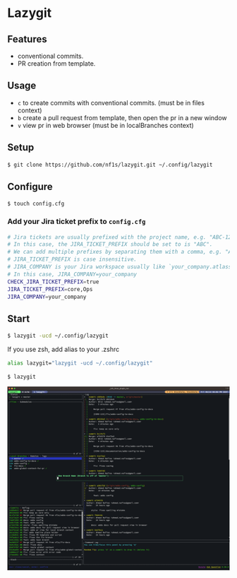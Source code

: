 # Lazygit

## Features

- conventional commits.
- PR creation from template.

## Usage

- `c` to create commits with conventional commits. (must be in files context)
- `b` create a pull request from template, then open the pr in a new window
- `v` view pr in web browser (must be in localBranches context)

## Setup

```bash
$ git clone https://github.com/nf1s/lazygit.git ~/.config/lazygit
```

## Configure

```
$ touch config.cfg
```

### Add your Jira ticket prefix to `config.cfg`

```bash
# Jira tickets are usually prefixed with the project name, e.g. "ABC-1234".
# In this case, the JIRA_TICKET_PREFIX should be set to is "ABC".
# We can add multiple prefixes by separating them with a comma, e.g. "ABC,DEF"
# JIRA_TICKET_PREFIX is case insensitive.
# JIRA_COMPANY is your Jira workspace usually like `your_company.atlassian.net`
# In this case, JIRA_COMPANY=your_company
CHECK_JIRA_TICKET_PREFIX=true
JIRA_TICKET_PREFIX=core,Ops
JIRA_COMPANY=your_company
```

## Start

```bash
$ lazygit -ucd ~/.config/lazygit
```

If you use zsh, add alias to your .zshrc

```bash
alias lazygit="lazygit -ucd ~/.config/lazygit"
```

```bash
$ lazygit
```

![image new_branch](./assets/0.new_branch.png)
